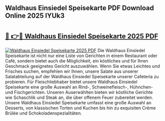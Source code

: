 ## Waldhaus Einsiedel Speisekarte PDF Download Online 2025 lYUk3

# <h2><a href="http://gcd3eet.nevu.top/?p=Waldhaus+Einsiedel+Speisekarte">🔗 👉🔴 Waldhaus Einsiedel Speisekarte 2025 PDF</a></h2>

[![Waldhaus Einsiedel Speisekarte 2025 PDF](https://i.imgur.com/dBaPXMq.png)](http://gcd3eet.nevu.top/?p=Waldhaus+Einsiedel+Speisekarte)
Die Waldhaus Einsiedel Speisekarte ist nicht nur eine Liste von Gerichten in einem Restaurant oder Café, sondern bietet auch die Möglichkeit, ein köstliches und für Ihren Geschmack geeignetes Gericht auszuwählen. Wenn Sie etwas Leichtes und Frisches suchen, empfehlen wir Ihnen, unsere Salate aus unserer Salatabteilung auf der Waldhaus Einsiedel Speisekarte unserer Cafeteria zu probieren. Für Fleischliebhaber bietet unsere Waldhaus Einsiedel Speisekarte eine große Auswahl an Rind-, Schweinefleisch-, Hühnchen- und Fischgerichten. Unseren Auserwählten bieten wir köstliche Gerichte wie Schaschlik und Steak an, die über offenem Feuer zubereitet werden. Unsere Waldhaus Einsiedel Speisekarte umfasst eine große Auswahl an Desserts, von klassischen Torten und Kuchen bis hin zu exquisiten Crème Brûlée und Schokoladenspezialitäten.
